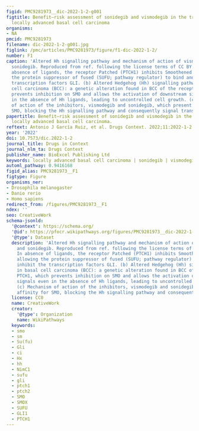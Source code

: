 ```yaml
---
figid: PMC9281973__dic-2022-1-2-g001
figtitle: Benefit–risk assessment of sonidegib and vismodegib in the treatment of
  locally advanced basal cell carcinoma
organisms:
- NA
pmcid: PMC9281973
filename: dic-2022-1-2-g001.jpg
figlink: /pmc/articles/PMC9281973/figure/f1-dic-2022-1-2/
number: F1
caption: 'Altered Hh signalling pathway and mechanism of action of vismodegib and
  sonidegib. Reproduced from ref. following the license terms of CC BY 4.0.(a) In
  absence of ligands, the receptor Patched (PTCH1) inhibits Smoothened (SMO), allowing
  the protein suppressor of fused (SUFU; pathway regulator) to bind and inhibit the
  transcription factors GLI. (b) Altered Hedgehog (Hh) signalling pathway in basal
  cell carcinoma (BCC): a genetic alteration found in BCC of the receptor PTCH1, which
  prevents inhibition on SMO and allows the activation of downstream signals even
  in the absence of Hh ligands, leading to uncontrolled cell growth. (c) Mechanism
  of action of the inhibitors, vismodegib and sonidegib, which present affinity for
  SMO, blocking the Hh signalling pathway and consequently signal transduction.'
papertitle: Benefit–risk assessment of sonidegib and vismodegib in the treatment of
  locally advanced basal cell carcinoma.
reftext: Antonio J García Ruiz, et al. Drugs Context. 2022;11:2022-1-2.
year: '2022'
doi: 10.7573/dic.2022-1-2
journal_title: Drugs in Context
journal_nlm_ta: Drugs Context
publisher_name: BioExcel Publishing Ltd
keywords: locally advanced basal cell carcinoma | sonidegib | vismodegib
automl_pathway: 0.9416168
figid_alias: PMC9281973__F1
figtype: Figure
organisms_ner:
- Drosophila melanogaster
- Danio rerio
- Homo sapiens
redirect_from: /figures/PMC9281973__F1
ndex: ''
seo: CreativeWork
schema-jsonld:
  '@context': https://schema.org/
  '@id': https://pfocr.wikipathways.org/figures/PMC9281973__dic-2022-1-2-g001.html
  '@type': Dataset
  description: 'Altered Hh signalling pathway and mechanism of action of vismodegib
    and sonidegib. Reproduced from ref. following the license terms of CC BY 4.0.(a)
    In absence of ligands, the receptor Patched (PTCH1) inhibits Smoothened (SMO),
    allowing the protein suppressor of fused (SUFU; pathway regulator) to bind and
    inhibit the transcription factors GLI. (b) Altered Hedgehog (Hh) signalling pathway
    in basal cell carcinoma (BCC): a genetic alteration found in BCC of the receptor
    PTCH1, which prevents inhibition on SMO and allows the activation of downstream
    signals even in the absence of Hh ligands, leading to uncontrolled cell growth.
    (c) Mechanism of action of the inhibitors, vismodegib and sonidegib, which present
    affinity for SMO, blocking the Hh signalling pathway and consequently signal transduction.'
  license: CC0
  name: CreativeWork
  creator:
    '@type': Organization
    name: WikiPathways
  keywords:
  - smo
  - sm
  - Su(fu)
  - Gli
  - ci
  - Hx
  - hh
  - NimC1
  - sufu
  - gli
  - ptch1
  - ptch2
  - SMO
  - SMOX
  - SUFU
  - GLI1
  - PTCH1
---
```

